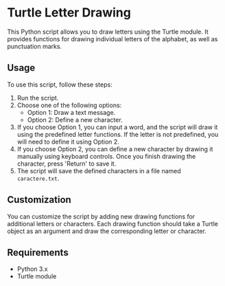 # Turtle Letter Drawing

This Python script allows you to draw letters using the Turtle module. It provides functions for drawing individual letters of the alphabet, as well as punctuation marks.

## Usage

To use this script, follow these steps:

1. Run the script.
2. Choose one of the following options:
   - Option 1: Draw a text message.
   - Option 2: Define a new character.
3. If you choose Option 1, you can input a word, and the script will draw it using the predefined letter functions. If the letter is not predefined, you will need to define it using Option 2.
4. If you choose Option 2, you can define a new character by drawing it manually using keyboard controls. Once you finish drawing the character, press 'Return' to save it.
5. The script will save the defined characters in a file named `caractere.txt`.

## Customization

You can customize the script by adding new drawing functions for additional letters or characters. Each drawing function should take a Turtle object as an argument and draw the corresponding letter or character.

## Requirements

- Python 3.x
- Turtle module
